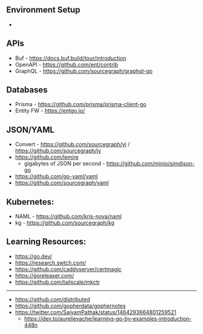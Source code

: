 ## Environment Setup

- 

## APIs

- Buf - https://docs.buf.build/tour/introduction 
- OpenAPI - https://github.com/ent/contrib
- GraphQL - https://github.com/sourcegraph/graphql-go

## Databases
- Prisma - https://github.com/prisma/prisma-client-go
- Entity FW - https://entgo.io/

## JSON/YAML
- Convert - https://github.com/sourcegraph/yj / https://github.com/sourcegraph/jy
- https://github.com/lemire
  - gigabytes of JSON per second - https://github.com/minio/simdjson-go  
- https://github.com/go-yaml/yaml
- https://github.com/sourcegraph/yaml

## Kubernetes:
- NAML - https://github.com/kris-nova/naml 
- kg - https://github.com/sourcegraph/kg

## Learning Resources:
- https://go.dev/ 
- https://research.swtch.com/
- https://github.com/caddyserver/certmagic
- https://goreleaser.com/
- https://github.com/tailscale/mkctr
---
- https://github.com/distributed
- https://github.com/gopherdata/gophernotes
- https://twitter.com/SaiyamPathak/status/1464293664801259521
  - https://dev.to/aurelievache/learning-go-by-examples-introduction-448n 


